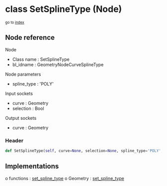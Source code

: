 # class SetSplineType (Node)

<sub>go to [index](/docs/index.md)</sub>

## Node reference

Node
 - Class name : SetSplineType
 - bl_idname : GeometryNodeCurveSplineType

Node parameters
 - spline_type : 'POLY'

Input sockets
 - curve : Geometry
 - selection : Bool

Output sockets
 - curve : Geometry

### Header

``` python
def SetSplineType(self, curve=None, selection=None, spline_type='POLY', node_label=None, node_color=None):
```

## Implementations

o functions : [set_spline_type](/docs/GeoNodes_classes/GLOBAL.md#set_spline_type)
o Geometry : [set_spline_type](/docs/GeoNodes_classes/Geometry.md#set_spline_type)


